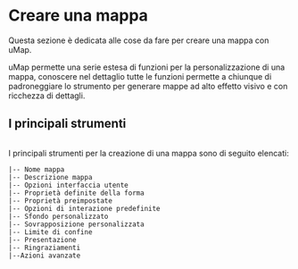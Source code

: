 # Creare una mappa

Questa sezione è dedicata alle cose da fare per creare una mappa con uMap.

uMap permette una serie estesa di funzioni per la personalizzazione di una mappa, conoscere nel dettaglio tutte le funzioni permette a chiunque di padroneggiare lo strumento per generare mappe ad alto effetto visivo e con ricchezza di dettagli.

## I principali strumenti

![]()

I principali strumenti per la creazione di una mappa sono di seguito elencati:
```
|-- Nome mappa
|-- Descrizione mappa
|-- Opzioni interfaccia utente
|-- Proprietà definite della forma
|-- Proprietà preimpostate
|-- Opzioni di interazione predefinite
|-- Sfondo personalizzato
|-- Sovrapposizione personalizzata
|-- Limite di confine
|-- Presentazione
|-- Ringraziamenti
|--Azioni avanzate
```
